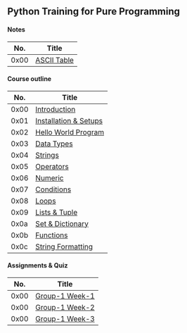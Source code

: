 ## Python Training for Pure Programming

#### Notes

| No. | Title |
| --- | --- |
| 0x00 | [ASCII Table](./files/ascii_table.md) |

#### Course outline

| No. | Title |
| --- | --- |
| 0x00 | [Introduction](./files/introduction.md) |
| 0x01 | [Installation & Setups](./files/installation_setups.md) |
| 0x02 | [Hello World Program](./files/helloworld_program.md) |
| 0x03 | [Data Types](./files/data_types.md) |
| 0x04 | [Strings](./files/strings.md) |
| 0x05 | [Operators](./files/operators.md) |
| 0x06 | [Numeric](./files/numeric.md) |
| 0x07 | [Conditions](./files/conditions.md) |
| 0x08 | [Loops](./files/loops.md) |
| 0x09 | [Lists & Tuple](./files/liststuple.md) |
| 0x0a | [Set & Dictionary](./files/setdict.md) |
| 0x0b | [Functions](./files/functions.md) |
| 0x0c | [String Formatting](./files/stringformat.md) |

#### Assignments & Quiz

| No. | Title |
| --- | --- |
| 0x00 | [Group-1 Week-1](./asm/g1_w1.md) |
| 0x00 | [Group-1 Week-2](./asm/g1_w2.md) |
| 0x00 | [Group-1 Week-3](./asm/g1_w3.md) |